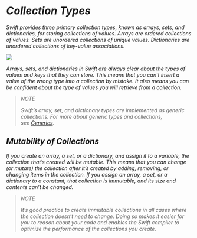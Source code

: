 # *Collection Types*

*Swift provides three primary collection types, known as arrays, sets, and dictionaries, for storing collections of values. Arrays are ordered collections of values. Sets are unordered collections of unique values. Dictionaries are unordered collections of key-value associations.*

*![](https://docs.swift.org/swift-book/_images/CollectionTypes_intro_2x.png)*

*Arrays, sets, and dictionaries in Swift are always clear about the types of values and keys that they can store. This means that you can’t insert a value of the wrong type into a collection by mistake. It also means you can be confident about the type of values you will retrieve from a collection.*

> *NOTE*
> 
> *Swift’s array, set, and dictionary types are implemented as generic collections. For more about generic types and collections, see [Generics](https://docs.swift.org/swift-book/LanguageGuide/Generics.html).*

## *Mutability of Collections*

*If you create an array, a set, or a dictionary, and assign it to a variable, the collection that’s created will be mutable. This means that you can change (or mutate) the collection after it’s created by adding, removing, or changing items in the collection. If you assign an array, a set, or a dictionary to a constant, that collection is immutable, and its size and contents can’t be changed.*

> *NOTE*
> 
> *It’s good practice to create immutable collections in all cases where the collection doesn’t need to change. Doing so makes it easier for you to reason about your code and enables the Swift compiler to optimize the performance of the collections you create.*
